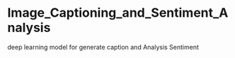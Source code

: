 # Image_Captioning_and_Sentiment_Analysis
deep learning model for generate caption and Analysis Sentiment 
